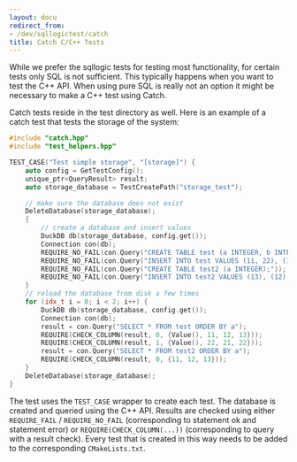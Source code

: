 ```yaml
---
layout: docu
redirect_from:
- /dev/sqllogictest/catch
title: Catch C/C++ Tests
---
```


While we prefer the sqllogic tests for testing most functionality, for certain tests only SQL is not sufficient. This typically happens when you want to test the C++ API. When using pure SQL is really not an option it might be necessary to make a C++ test using Catch.

Catch tests reside in the test directory as well. Here is an example of a catch test that tests the storage of the system:

```cpp
#include "catch.hpp"
#include "test_helpers.hpp"

TEST_CASE("Test simple storage", "[storage]") {
    auto config = GetTestConfig();
    unique_ptr<QueryResult> result;
    auto storage_database = TestCreatePath("storage_test");

    // make sure the database does not exist
    DeleteDatabase(storage_database);
    {
        // create a database and insert values
        DuckDB db(storage_database, config.get());
        Connection con(db);
        REQUIRE_NO_FAIL(con.Query("CREATE TABLE test (a INTEGER, b INTEGER);"));
        REQUIRE_NO_FAIL(con.Query("INSERT INTO test VALUES (11, 22), (13, 22), (12, 21), (NULL, NULL)"));
        REQUIRE_NO_FAIL(con.Query("CREATE TABLE test2 (a INTEGER);"));
        REQUIRE_NO_FAIL(con.Query("INSERT INTO test2 VALUES (13), (12), (11)"));
    }
    // reload the database from disk a few times
    for (idx_t i = 0; i < 2; i++) {
        DuckDB db(storage_database, config.get());
        Connection con(db);
        result = con.Query("SELECT * FROM test ORDER BY a");
        REQUIRE(CHECK_COLUMN(result, 0, {Value(), 11, 12, 13}));
        REQUIRE(CHECK_COLUMN(result, 1, {Value(), 22, 21, 22}));
        result = con.Query("SELECT * FROM test2 ORDER BY a");
        REQUIRE(CHECK_COLUMN(result, 0, {11, 12, 13}));
    }
    DeleteDatabase(storage_database);
}
```

The test uses the `TEST_CASE` wrapper to create each test. The database is created and queried using the C++ API. Results are checked using either `REQUIRE_FAIL` / `REQUIRE_NO_FAIL` (corresponding to statement ok and statement error) or `REQUIRE(CHECK_COLUMN(...))` (corresponding to query with a result check). Every test that is created in this way needs to be added to the corresponding `CMakeLists.txt`.